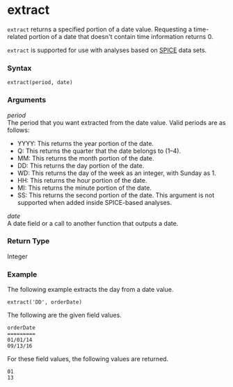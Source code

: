 # extract<a name="extract-function"></a>

`extract` returns a specified portion of a date value\. Requesting a time\-related portion of a date that doesn't contain time information returns 0\.

`extract` is supported for use with analyses based on [SPICE](welcome.md#spice) data sets\.

### Syntax<a name="extract-function-syntax"></a>

```
extract(period, date)
```

### Arguments<a name="extract-function-arguments"></a>

 *period*   
The period that you want extracted from the date value\. Valid periods are as follows:  
+ YYYY: This returns the year portion of the date\.
+ Q: This returns the quarter that the date belongs to \(1–4\)\. 
+ MM: This returns the month portion of the date\.
+ DD: This returns the day portion of the date\.
+ WD: This returns the day of the week as an integer, with Sunday as 1\.
+ HH: This returns the hour portion of the date\.
+ MI: This returns the minute portion of the date\.
+ SS: This returns the second portion of the date\. This argument is not supported when added inside SPICE\-based analyses\.

 *date*   
A date field or a call to another function that outputs a date\.

### Return Type<a name="extract-function-return-type"></a>

Integer

### Example<a name="extract-function-example"></a>

The following example extracts the day from a date value\.

```
extract('DD', orderDate)
```

The following are the given field values\.

```
orderDate
=========
01/01/14  
09/13/16
```

For these field values, the following values are returned\.

```
01
13
```